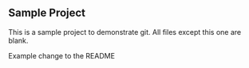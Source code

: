 Sample Project
----------------

This is a sample project to demonstrate git.  All files except this one are blank.

Example change to the README
